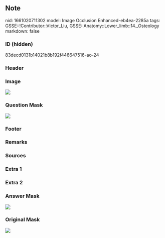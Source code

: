 ## Note
nid: 1661020711302
model: Image Occlusion Enhanced-eb4ea-2285a
tags: GSSE::!Contributor::Victor_Liu, GSSE::Anatomy::Lower_limb::14._Osteology
markdown: false

### ID (hidden)
83decd0131b14021b8b192f446647516-ao-24

### Header


### Image
<img src="tmppmpad434.png">

### Question Mask
<img src="83decd0131b14021b8b192f446647516-ao-24-Q.svg">

### Footer


### Remarks


### Sources


### Extra 1


### Extra 2


### Answer Mask
<img src="83decd0131b14021b8b192f446647516-ao-24-A.svg">

### Original Mask
<img src="83decd0131b14021b8b192f446647516-ao-O.svg">
